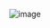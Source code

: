 ![image](https://user-images.githubusercontent.com/63789702/188315496-c50436cf-dae7-4681-b031-db309c3d7c3a.png)
